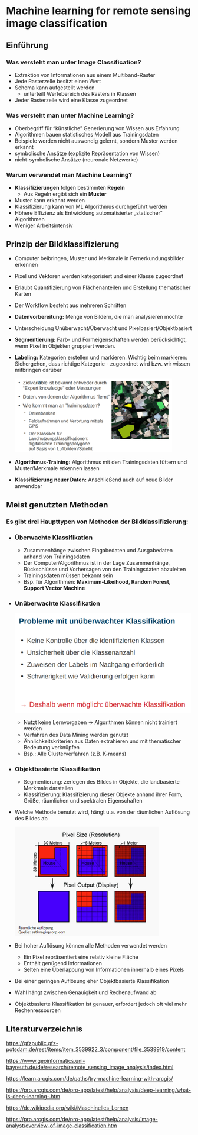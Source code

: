 # Machine learning for remote sensing image classification

## Einführung

### Was versteht man unter Image Classification?
- Extraktion von Informationen aus einem Multiband-Raster
- Jede Rasterzelle besitzt einen Wert
- Schema kann aufgestellt werden
    - unterteilt Wertebereich des Rasters in Klassen
- Jeder Rasterzelle wird eine Klasse zugeordnet

### Was versteht man unter Machine Learning?
- Oberbegriff für “künstliche” Generierung von Wissen aus Erfahrung
- Algorithmen bauen statistisches Modell aus Trainingsdaten
- Beispiele werden nicht auswendig gelernt, sondern Muster werden erkannt
- symbolische Ansätze (explizite Repräsentation von Wissen)
- nicht-symbolische Ansätze (neuronale Netzwerke)

### Warum verwendet man Machine Learning?
- **Klassifizierungen** folgen bestimmten **Regeln**
    - Aus Regeln ergibt sich ein **Muster**
- Muster kann erkannt werden
- Klassifizierung kann von ML Algorithmus durchgeführt werden
- Höhere Effizienz als Entwicklung automatisierter „statischer“ Algorithmen
- Weniger Arbeitsintensiv


## Prinzip der Bildklassifizierung

- Computer beibringen, Muster und Merkmale in Fernerkundungsbilder erkennen
- Pixel und Vektoren werden kategorisiert und einer Klasse zugeordnet
- Erlaubt Quantifizierung von Flächenanteilen und Erstellung thematischer Karten

- Der Workflow besteht aus mehreren Schritten
- **Datenvorbereitung:** Menge von Bildern, die man analysieren möchte
- Unterscheidung Unüberwacht/Überwacht und Pixelbasiert/Objektbasiert
- **Segmentierung:** Farb- und Formeigenschaften werden berücksichtigt, wenn Pixel in Objekten gruppiert werden.
- **Labeling:** Kategorien erstellen und markieren. Wichtig beim markieren: Sichergehen, dass richtige Kategorie - zugeordnet wird bzw. wir wissen mitbringen darüber

    ![Screenshot1](pics/handout_1.png)

- **Algorithmus-Training:** Algorithmus mit den Trainingsdaten füttern und Muster/Merkmale erkennen lassen
- **Klassifizierung neuer Daten:** Anschließend auch auf neue Bilder anwendbar

## Meist genutzten Methoden

### Es gibt drei Haupttypen von Methoden der Bildklassifizierung:

- ### Überwachte Klassifikation
    - Zusammenhänge zwischen Eingabedaten und Ausgabedaten anhand von Trainingsdaten
    - Der Computer/Algorithmus ist in der Lage Zusammenhänge, Rückschlüsse und Vorhersagen von den Trainingsdaten  abzuleiten
    - Trainingsdaten müssen bekannt sein
    - Bsp. für Algorithmen: **Maximum-Likeihood, Random Forest, Support Vector Machine**

- ### Unüberwachte Klassifikation
    ![Screenshot2](pics/handout_2.png)

    - Nutzt keine Lernvorgaben -> Algorithmen können nicht trainiert werden
    - Verfahren des Data Mining werden genutzt
    - Ähnlichkeitskriterien aus Daten extrahieren und mit thematischer Bedeutung verknüpfen
    - Bsp.: Alle Clusterverfahren (z.B. K-means)

- ### Objektbasierte Klassifikation
    - Segmentierung: zerlegen des Bildes in Objekte, die landbasierte Merkmale darstellen
    - Klassifizierung: Klassifizierung dieser Objekte anhand ihrer Form, Größe, räumlichen und spektralen Eigenschaften
- Welche Methode benutzt wird, hängt u.a. von der räumlichen Auflösung des Bildes ab

    ![Screenschot3](pics/handout_3.png)

- Bei hoher Auflösung können alle Methoden verwendet werden
    - Ein Pixel repräsentiert eine relativ kleine Fläche
    - Enthält genügend Informationen
    - Selten eine Überlappung von Informationen innerhalb eines Pixels
- Bei einer geringen Auflösung eher Objektbasierte Klassifikation
- Wahl hängt zwischen Genauigkeit und Rechenaufwand ab
- Objektbasierte Klassifikation ist genauer, erfordert jedoch oft viel mehr Rechenressourcen




## Literaturverzeichnis

https://gfzpublic.gfz-potsdam.de/rest/items/item_3539922_3/component/file_3539919/content

https://www.geoinformatics.uni-bayreuth.de/de/research/remote_sensing_image_analysis/index.html

https://learn.arcgis.com/de/paths/try-machine-learning-with-arcgis/

https://pro.arcgis.com/de/pro-app/latest/help/analysis/deep-learning/what-is-deep-learning-.htm 

https://de.wikipedia.org/wiki/Maschinelles_Lernen

https://pro.arcgis.com/de/pro-app/latest/help/analysis/image-analyst/overview-of-image-classification.htm 
